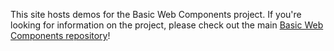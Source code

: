 This site hosts demos for the Basic Web Components project. If you're looking for information on the project, please check out the main [Basic Web Components repository](https://github.com/basic-web-components/basic-web-components)!
